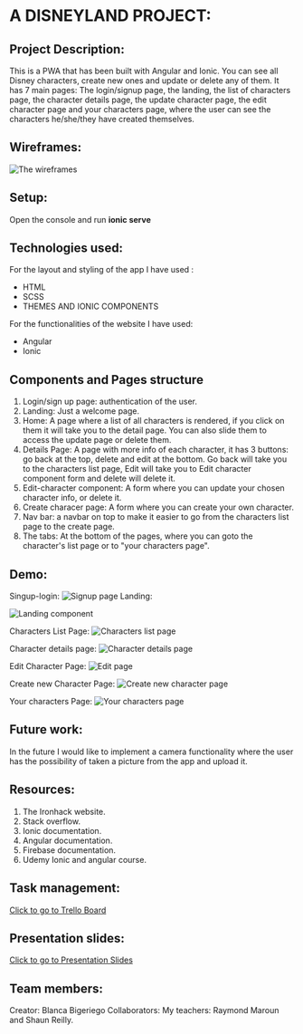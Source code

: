# A DISNEYLAND PROJECT:

## Project Description:
This is a PWA that has been built with Angular and Ionic.  You can see all Disney characters, create new ones and update or delete any of them. It has 7 main pages: The login/signup page, the landing, the list of characters page, the character details page, the update character page, the edit character page and your characters page, where the user can see the characters he/she/they have created themselves.

## Wireframes:
  

![The wireframes](src/assets/wireframes.png)

## Setup:
Open the console and run **ionic serve**

## Technologies used:
For the layout and styling of the app I have used : 

 - HTML
 - SCSS
 - THEMES AND IONIC COMPONENTS

For the functionalities of the website I have used:

 - Angular
 - Ionic

##    Components and Pages structure


 1. Login/sign up page: authentication of the user.
 2.  Landing: Just a welcome page.
 3. Home: A page where a list of all characters is rendered, if you click on them it will take you to the detail page. You can also slide them to access the update page or delete them.
 4. Details Page: A page with more info of each character, it has 3 buttons: go back at the top, delete and edit at the bottom. Go back will take you to the characters list page, Edit will take you to Edit character component form and delete will delete it.
 5. Edit-character component: A form where you can update your chosen character info, or delete it.
 6. Create characer page: A form where you can create your own character.
 7. Nav bar: a navbar on top to make it easier to go from the characters list page to the create page.
 8. The tabs: At the bottom of the pages, where you can goto the character's list page or to "your characters page".


## Demo:

Singup-login:
![Signup page](src/assets/loginpage.png)
Landing:

![Landing component](src/assets/landing.png)

Characters List Page:
![Characters list page](src/assets/characters-list.png)

Character details page:
![Character details page](src/assets/character-details.png)

Edit Character Page:
![Edit page](src/assets/edit.png)

Create new Character Page:
![Create new character page](src/assets/create.png)

Your characters Page:
![Your characters page](src/assets/your-characters.png)


## Future work:
In the future I would like to implement a camera functionality where the user has the possibility of taken a picture from the app and upload it.

## Resources:

 1. The Ironhack website.
 2. Stack overflow.
 3. Ionic documentation.
 4. Angular documentation.
 5. Firebase documentation.
 6. Udemy Ionic and angular course.

## Task management:
[Click to go to Trello Board](https://trello.com/b/pvy1iX1h/ionic-project)

## Presentation slides:
[Click to go to Presentation Slides]()

 

## Team members:
Creator: Blanca Bigeriego
Collaborators: My teachers: Raymond Maroun and Shaun Reilly.
